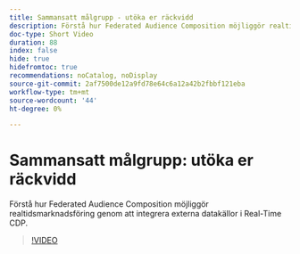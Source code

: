 ```yaml
---
title: Sammansatt målgrupp - utöka er räckvidd
description: Förstå hur Federated Audience Composition möjliggör realtidsmarknadsföring genom att integrera externa datakällor i Real-Time CDP.
doc-type: Short Video
duration: 88
index: false
hide: true
hidefromtoc: true
recommendations: noCatalog, noDisplay
source-git-commit: 2af7500de12a9fd78e64c6a12a42b2fbbf121eba
workflow-type: tm+mt
source-wordcount: '44'
ht-degree: 0%

---
```



# Sammansatt målgrupp: utöka er räckvidd

Förstå hur Federated Audience Composition möjliggör realtidsmarknadsföring genom att integrera externa datakällor i Real-Time CDP.

<!-- 62_S508_3442517_87_federated-audience-composition-expanding-your-reach -->
>[!VIDEO](https://video.tv.adobe.com/v/3458250/?learn=on&enablevpops=true)
